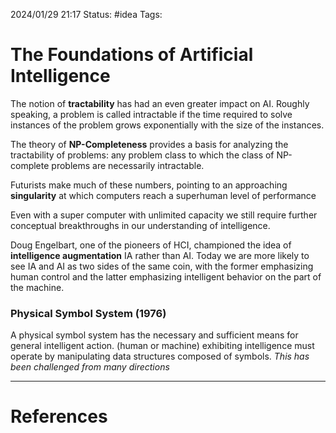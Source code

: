 2024/01/29 21:17
Status: #idea
Tags:

# The Foundations of Artificial Intelligence

The notion of **tractability** has had an even greater impact on AI. Roughly speaking, a problem is called intractable if the time required to solve instances of the problem grows exponentially with the size of the instances.

The theory of **NP-Completeness** provides a basis for analyzing the tractability of problems: any problem class to which the class of NP-complete problems are necessarily intractable.

Futurists make much of these numbers, pointing to an approaching **singularity** at which computers reach a superhuman level of performance

Even with a super computer with unlimited capacity we still require further conceptual breakthroughs in our understanding of intelligence.

Doug Engelbart, one of the pioneers of HCI, championed the idea of **intelligence augmentation** IA rather than AI. 
Today we are more likely to see IA and AI as two sides of the same coin, with the former emphasizing human control and the latter emphasizing intelligent behavior on the part of the machine.

### Physical Symbol System (1976)

A physical symbol system has the necessary and sufficient means for general intelligent action. (human or machine) exhibiting intelligence must operate by manipulating data structures composed of symbols. *This has been challenged from many directions*




---
# References
